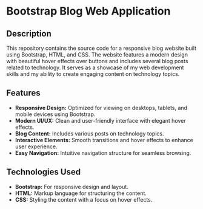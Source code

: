 # Bootstrap Blog Web Application

## Description
This repository contains the source code for a responsive blog website built using Bootstrap, HTML, and CSS. The website features a modern design with beautiful hover effects over buttons and includes several blog posts related to technology. It serves as a showcase of my web development skills and my ability to create engaging content on technology topics.

## Features
- **Responsive Design:** Optimized for viewing on desktops, tablets, and mobile devices using Bootstrap.
- **Modern UI/UX:** Clean and user-friendly interface with elegant hover effects.
- **Blog Content:** Includes various posts on technology topics.
- **Interactive Elements:** Smooth transitions and hover effects to enhance user experience.
- **Easy Navigation:** Intuitive navigation structure for seamless browsing.

## Technologies Used
- **Bootstrap:** For responsive design and layout.
- **HTML:** Markup language for structuring the content.
- **CSS:** Styling the content with a focus on hover effects.

